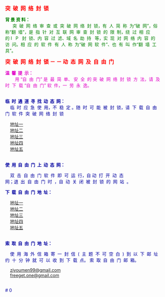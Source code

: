 <html>

<head>
<p><big><font color="#FF0000"><strong>突&nbsp; 破&nbsp; 网&nbsp; 络&nbsp; 封&nbsp; 锁</strong></font></big></p>
</head>

<body>

<p><font color="#008000"><strong>背 景 资 料：</strong><br>
&nbsp;&nbsp;&nbsp;&nbsp;&nbsp; 突&nbsp; 破&nbsp; 网&nbsp; 络&nbsp; 审&nbsp; 查&nbsp; 或&nbsp; 突&nbsp; 破&nbsp; 网&nbsp; 络&nbsp; 封&nbsp; 锁，有&nbsp;  
人&nbsp; 简&nbsp; 称&nbsp; 为“破&nbsp; 网”，俗&nbsp; 称“翻&nbsp; 墙”，是&nbsp; 指&nbsp; 针&nbsp; 对&nbsp; 互&nbsp; 联&nbsp; 网&nbsp; 审&nbsp; 查&nbsp; 封&nbsp; 锁&nbsp; 的&nbsp; 限&nbsp; 制，绕&nbsp; 过&nbsp; 相&nbsp; 应&nbsp; 
  &nbsp; 的&nbsp;I &nbsp; P &nbsp; 封&nbsp; 锁、内&nbsp; 容&nbsp; 过&nbsp; 滤、域&nbsp; 名&nbsp; 劫&nbsp; 持 &nbsp; 
等，实&nbsp; 现&nbsp; 对&nbsp; 网&nbsp; 络&nbsp; 内&nbsp; 容&nbsp; 的&nbsp; 访&nbsp; 问。相&nbsp; 应&nbsp; 的&nbsp; 软&nbsp; 件&nbsp; 有&nbsp; 人&nbsp; 称&nbsp; 为“破&nbsp; 
网&nbsp; 软&nbsp; 件”、也&nbsp; 有&nbsp; 叫&nbsp; 作“翻&nbsp; 墙&nbsp; 工&nbsp; 具”。</font><br>
</p>

<p><big><font color="#FF0000"><strong>突&nbsp; 破&nbsp; 网&nbsp; 络&nbsp; 封&nbsp; 锁 － － 动&nbsp; 态&nbsp; 网&nbsp; 及&nbsp; 自&nbsp; 
由&nbsp; 门</strong></font></big></p>

<p><font color="#E001C5"><strong>温&nbsp; 馨&nbsp; 提&nbsp; 示：</strong><br>
&nbsp;&nbsp;&nbsp;&nbsp;&nbsp; &nbsp; 用 “自&nbsp; 由&nbsp; 门” 是&nbsp; 最&nbsp; 简&nbsp; 单、 安&nbsp; 全&nbsp; 的 
突&nbsp; 破&nbsp; 网&nbsp; 络&nbsp; 封&nbsp; 锁&nbsp; 方&nbsp; 法，请&nbsp; 及&nbsp; 时&nbsp; 下&nbsp; 载 “自&nbsp; 由&nbsp; 门” 软&nbsp; 件，一&nbsp; 劳&nbsp; 
永&nbsp; 逸。</font><font color="#F1015B"><br>
</font><br>


<font color="#0000A0"><strong>临&nbsp; 时&nbsp; 通&nbsp; 道&nbsp; 寻&nbsp; 找&nbsp; 动&nbsp; 态&nbsp; 网：</strong><br>
&nbsp;&nbsp;&nbsp; 临&nbsp; 时&nbsp; 应&nbsp; 急&nbsp; 使&nbsp; 用，不&nbsp; 稳&nbsp; 定 。随&nbsp; 时&nbsp; 可&nbsp; 能&nbsp; 被&nbsp; 封&nbsp; 锁，请&nbsp; 下&nbsp; 载&nbsp; 自&nbsp; 由&nbsp; 门&nbsp; 软&nbsp; 件&nbsp; 突&nbsp; 破&nbsp; 网&nbsp; 络&nbsp; 封&nbsp; 锁<br>



&nbsp;&nbsp;&nbsp; <a href="http://www.box.net/shared/u3r36xxdlk">地址一</a> 
&nbsp;&nbsp;&nbsp;<br>
&nbsp;&nbsp;&nbsp; <a href="http://www.box.net/shared/u3r36xxdlk">地址二</a> 
&nbsp;&nbsp;&nbsp;<br>
&nbsp;&nbsp;&nbsp; <a href="http://www.box.net/shared/u3r36xxdlk">地址三</a> 
&nbsp;&nbsp;&nbsp;<br>
&nbsp;&nbsp;&nbsp; <a href="http://www.box.net/shared/u3r36xxdlk">地址四</a> 
&nbsp;&nbsp;&nbsp;<br>
&nbsp;&nbsp;&nbsp; <a href="http://www.box.net/shared/u3r36xxdlk">地址五</a> 
&nbsp;&nbsp;&nbsp;<br>
<br>


<font color="#0000A0"><strong>使&nbsp; 用&nbsp; 自&nbsp; 由&nbsp; 门&nbsp; 上&nbsp; 动&nbsp; 态&nbsp; 网：</strong><br>

&nbsp;&nbsp;&nbsp; 双&nbsp; 击&nbsp; 自&nbsp; 由&nbsp; 门&nbsp; 软&nbsp; 件&nbsp; 即&nbsp; 可&nbsp; 运&nbsp; 行，自&nbsp;动&nbsp; 打&nbsp; 开&nbsp; 动&nbsp; 态&nbsp;  
网；退&nbsp; 出&nbsp; 自&nbsp; 由&nbsp; 门&nbsp; 时&nbsp; ，自&nbsp; 动&nbsp; 关&nbsp; 闭&nbsp; 被&nbsp; 封&nbsp; 锁&nbsp; 的&nbsp; 网&nbsp; 站&nbsp; 。<br>





<font color="#0000A0"><strong>下&nbsp; 载&nbsp; 自&nbsp; 由&nbsp; 门&nbsp; 地&nbsp; 址：</strong><br>

&nbsp;&nbsp;&nbsp; <a href="http://www.box.net/shared/u3r36xxdlk">地址一</a> 
&nbsp;&nbsp;&nbsp;<br>
&nbsp;&nbsp;&nbsp; <a href="http://www.box.net/shared/u3r36xxdlk">地址二</a> 
&nbsp;&nbsp;&nbsp;<br>
&nbsp;&nbsp;&nbsp; <a href="http://www.box.net/shared/u3r36xxdlk">地址三</a> 
&nbsp;&nbsp;&nbsp;<br>
&nbsp;&nbsp;&nbsp; <a href="http://www.box.net/shared/u3r36xxdlk">地址四</a> 
&nbsp;&nbsp;&nbsp;<br>
&nbsp;&nbsp;&nbsp; <a href="http://www.box.net/shared/u3r36xxdlk">地址五</a> 
&nbsp;&nbsp;&nbsp;<br>
<br>






<font color="#0000A0"><strong> 索&nbsp; 取&nbsp; 自&nbsp; 由&nbsp; 门&nbsp; 地&nbsp; 址：</strong><br>

&nbsp;&nbsp;&nbsp; 使&nbsp; 用&nbsp; 海&nbsp; 外&nbsp; 信&nbsp; 箱&nbsp; 寄&nbsp; 一&nbsp; 封&nbsp; 信&nbsp; (&nbsp; 主&nbsp; 题&nbsp; 不&nbsp; 可&nbsp; 空&nbsp; 白&nbsp; )&nbsp; 到&nbsp; 以&nbsp; 下&nbsp; 邮&nbsp; 址&nbsp; 约&nbsp; 十&nbsp; 分&nbsp; 钟&nbsp; 就&nbsp; 可&nbsp; 以&nbsp; 收&nbsp; 到&nbsp; 下&nbsp; 载&nbsp; 点。
索&nbsp; 取&nbsp; 自&nbsp; 由&nbsp; 门&nbsp; 邮&nbsp; 箱。<br>


&nbsp;&nbsp;&nbsp; <a href="ziyoumen99@gmail.com">ziyoumen99@gmail.com</a> 
&nbsp;&nbsp;&nbsp;<br>
&nbsp;&nbsp;&nbsp; <a href="freeget.one@gmail.com">freeget.one@gmail.com</a> 
&nbsp;&nbsp;&nbsp;<br>

<br>











</body>
</html>
# 0
